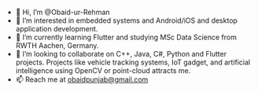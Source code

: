 - 👋 Hi, I’m @Obaid-ur-Rehman
- 👀 I’m interested in embedded systems and Android/iOS and desktop application development.
- 🌱 I’m currently learning Flutter and studying MSc Data Science from RWTH Aachen, Germany.
- 💞️ I’m looking to collaborate on C++, Java, C#, Python and Flutter projects. Projects like vehicle tracking systems, IoT gadget, and artificial intelligence using OpenCV or point-cloud attracts me.
- 📫 Reach me at obaidpunjab@gmail.com

<!---
Obaid-ur-Rehman/Obaid-ur-Rehman is a ✨ special ✨ repository because its `README.md` (this file) appears on your GitHub profile.
You can click the Preview link to take a look at your changes.
--->
